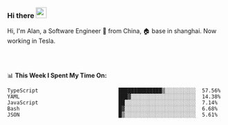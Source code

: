 ### Hi there <img src="https://media.giphy.com/media/hvRJCLFzcasrR4ia7z/giphy.gif" width="25px">

<!-- ![visitors](https://visitor-badge.glitch.me/badge?page_id=dislfyer.dislfyer) -->

Hi, I'm Alan, a Software Engineer 🚀 from China, 🏠 base in shanghai. Now working in Tesla.

<br/>
<br/>

📊 **This Week I Spent My Time On:**


<!--START_SECTION:waka-->

```text
TypeScript                          ██████████████▒░░░░░░░░░░  57.56%
YAML                                ███▓░░░░░░░░░░░░░░░░░░░░░  14.38%
JavaScript                          ██░░░░░░░░░░░░░░░░░░░░░░░  7.14%
Bash                                █▓░░░░░░░░░░░░░░░░░░░░░░░  6.68%
JSON                                █▒░░░░░░░░░░░░░░░░░░░░░░░  5.61%
```

<!--END_SECTION:waka-->

<!--
**About Me:**
 -->
